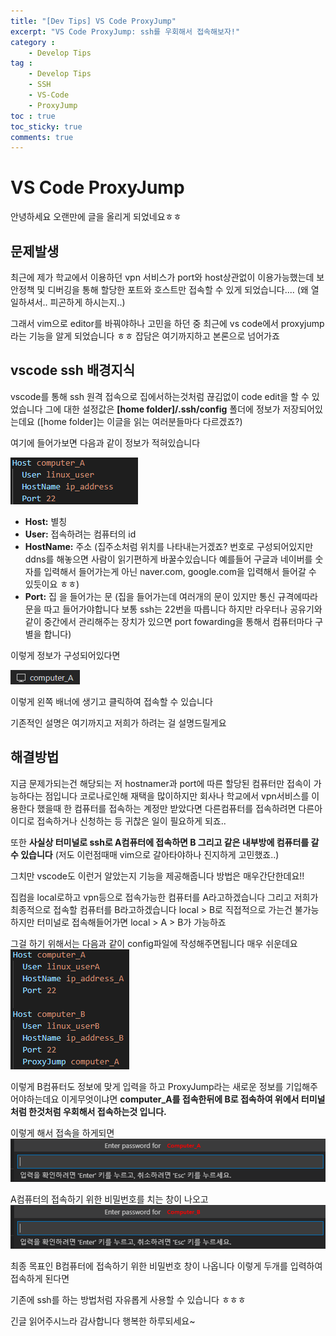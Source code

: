 ```yaml
---
title: "[Dev Tips] VS Code ProxyJump"
excerpt: "VS Code ProxyJump: ssh를 우회해서 접속해보자!"
category :
    - Develop Tips
tag :
    - Develop Tips
    - SSH
    - VS-Code
    - ProxyJump
toc : true
toc_sticky: true
comments: true
---
```


# VS Code ProxyJump
안녕하세요 오랜만에 글을 올리게 되었네요ㅎㅎ 
 
## 문제발생
최근에 제가 학교에서 이용하던 vpn 서비스가 port와 host상관없이 이용가능했는데
보안정책 및 디버깅을 통해 할당한 포트와 호스트만 접속할 수 있게 되었습니다....
(왜 열일하셔서.. 피곤하게 하시는지..)
 
그래서 vim으로 editor를 바꿔야하나 고민을 하던 중
최근에 vs code에서 proxyjump라는 기능을 알게 되었습니다 ㅎㅎ 잡담은 여기까지하고 본론으로 넘어가죠

## vscode ssh 배경지식
vscode를 통해 ssh 원격 접속으로 집에서하는것처럼 끊김없이 code edit을 할 수 있었습니다
그에 대한 설정값은  __[home folder]/.ssh/config__ 폴더에 정보가 저장되어있는데요
([home folder]는 이글을 읽는 여러분들마다 다르겠죠?)
 
여기에 들어가보면 다음과 같이 정보가 적혀있습니다

![img1](/assets/images/23_4/vscode_proxyjump_1.png)

- __Host:__ 별칭
- __User:__ 접속하려는 컴퓨터의 id 
- __HostName:__ 주소 (집주소처럼 위치를 나타내는거겠죠? 번호로 구성되어있지만 ddns를 해놓으면 사람이 읽기편하게 바꿀수있습니다 예를들어 구글과 네이버를 숫자를 입력해서 들어가는게 아닌 naver.com, google.com을 입력해서 들어갈 수 있듯이요 ㅎㅎ)
- __Port:__ 집 을 들어가는 문 (집을 들어가는데 여러개의 문이 있지만 통신 규격에따라  문을 따고 들어가야합니다 보통 ssh는 22번을 따릅니다 하지만 라우터나 공유기와같이 중간에서 관리해주는 장치가 있으면 port fowarding을 통해서 컴퓨터마다 구별을 합니다)

이렇게 정보가 구성되어있다면

![img2](/assets/images/23_4/vscode_proxyjump_2.png)

이렇게 왼쪽 배너에 생기고 클릭하여 접속할 수 있습니다

기존적인 설명은 여기까지고 저희가 하려는 걸 설명드릴게요

## 해결방법

지금 문제가되는건 해당되는 저 hostnamer과 port에 따른 할당된 컴퓨터만 접속이 가능하다는 점입니다
코로나로인해 재택을 많이하지만 회사나 학교에서 vpn서비스를 이용한다 했을때 한 컴퓨터를 접속하는 계정만 받았다면 다른컴퓨터를 접속하려면 다른아이디로 접속하거나 신청하는 등 귀찮은 일이 필요하게 되죠..
 
또한 __사실상 터미널로 ssh로 A컴퓨터에 접속하면 B 그리고 같은 내부방에 컴퓨터를 갈 수 있습니다__
(저도 이런점때매 vim으로 갈아타야하나 진지하게 고민했죠..)
 
그치만 vscode도 이런거  알았는지 기능을 제공해줍니다 방법은 매우간단한데요!!
 
집컴을 local로하고 vpn등으로 접속가능한 컴퓨터를 A라고하겠습니다
그리고 저희가 최종적으로 접속할 컴퓨터를 B라고하겠습니다
local > B로 직접적으로 가는건 불가능하지만 터미널로 접속해들어가면 local > A > B가 가능하죠
 
그걸 하기 위해서는 다음과 같이 config파일에 작성해주면됩니다 매우 쉬운데요
![img3](/assets/images/23_4/vscode_proxyjump_3.png)

이렇게 B컴퓨터도 정보에 맞게 입력을 하고
ProxyJump라는 새로운 정보를 기입해주어야하는데요 
이게무엇이냐면 __computer_A를 접속한뒤에 B로 접속하여 위에서 터미널처럼 한것처럼 우회해서 접속하는것 입니다.__

이렇게 해서 접속을 하게되면
![img4](/assets/images/23_4/vscode_proxyjump_4.png)


A컴퓨터의 접속하기 위한 비밀번호를 치는 창이 나오고
![img5](/assets/images/23_4/vscode_proxyjump_5.png)


최종 목표인 B컴퓨터에 접속하기 위한 비밀번호 창이 나옵니다
이렇게 두개를 입력하여 접속하게 된다면
 
기존에 ssh를 하는 방법처럼 자유롭게 사용할 수 있습니다 ㅎㅎㅎ
 
긴글 읽어주시느라 감사합니다 행복한 하루되세요~